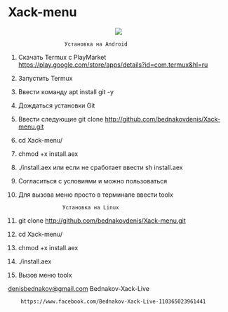 # Xack-menu


<p align="center">
  <img src="https://github.com/bednakovdenis/Xack-menu/blob/master/modules/%D0%91%D0%B5%D0%B7%D1%8B%D0%BC%D1%8F%D0%BD%D0%BD%D1%8B%D0%B9.png">
</p>

                      Установка на Android 
                      
1. Скачать Termux c PlayMarket https://play.google.com/store/apps/details?id=com.termux&hl=ru

2. Запустить Termux 

3. Ввести команду apt install git -y

4. Дождаться установки Git 

5. Ввести следующие git clone http://github.com/bednakovdenis/Xack-menu.git

6. cd Xack-menu/                      

7. chmod +x install.aex 

8. ./install.aex или если не сработает ввести sh install.aex

9. Согласиться с условиями и можно пользоваться 

10. Для вызова меню просто в терминале ввести toolx 


                      Установка на Linux 
                      
1. git clone http://github.com/bednakovdenis/Xack-menu.git

2. cd Xack-menu/ 

3. chmod +x install.aex

4. ./install.aex

5. Вызов меню toolx


denisbednakov@gmail.com    Bednakov-Xack-Live 

        https://www.facebook.com/Bednakov-Xack-Live-110365023961441                    
